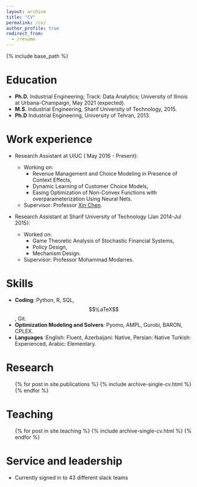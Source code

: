 ```yaml
---
layout: archive
title: "CV"
permalink: /cv/
author_profile: true
redirect_from:
  - /resume
---
```


{% include base_path %}

Education
======
* **Ph.D.** Industrial Engineering; Track: Data Analytics; University of Ilinois at Urbana-Champaign, May 2021 (expected).
* **M.S.** Industrial Engineering, Sharif University of Technology, 2015.
* **Ph.D** Industrial Engineering, University of Tehran, 2013.

Work experience
======
* Research Assistant at UIUC ( May 2016 - Present):
  *  Working on:
     * Revenue Management and Choice Modeling in Presence of Context Effects,
     * Dynamic Learning of Customer Choice Models,
     * Easing Optimization of Non-Convex Functions with overparameterization Using Neural Nets.
  * Supervisor: Professor [Xin Chen](https://ise.illinois.edu/directory/profile/xinchen).

* Research Assistant at Sharif University of Technology (Jan 2014-Jul 2015):
  * Worked on:
    * Game Theoretic Analysis of Stochastic Financial Systems,
    * Policy Design,
    * Mechanism Design.
  * Supervisor: Professor Mohammad Modarres.
  
Skills
======
* **Coding**: Python, R, SQL, $$\LaTeX$$,  Git.  
* **Optimization Modeling and Solvers**: Pyomo, AMPL, Gurobi, BARON, CPLEX.
* **Languages** :English: Fluent, Azerbaijani: Native, Persian: Native Turkish: Experienced, Arabic: Elementary.

Research
======
  <ul>{% for post in site.publications %}
    {% include archive-single-cv.html %}
  {% endfor %}</ul>
  
  
Teaching
======
  <ul>{% for post in site.teaching %}
    {% include archive-single-cv.html %}
  {% endfor %}</ul>
  
Service and leadership
======
* Currently signed in to 43 different slack teams
